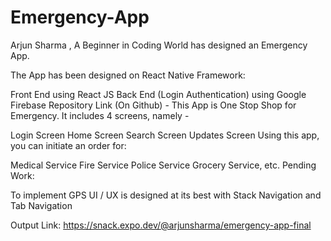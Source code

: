 # Emergency-App

Arjun Sharma , A Beginner in Coding World has designed an Emergency App.

The App has been designed on React Native Framework:

Front End using React JS
Back End (Login Authentication) using Google Firebase
Repository Link (On Github) -
This App is One Stop Shop for Emergency. It includes 4 screens, namely -

Login Screen
Home Screen
Search Screen
Updates Screen
Using this app, you can initiate an order for:

Medical Service
Fire Service
Police Service
Grocery Service, etc.
Pending Work:

To implement GPS
UI / UX is designed at its best with Stack Navigation and Tab Navigation

Output Link: https://snack.expo.dev/@arjunsharma/emergency-app-final
